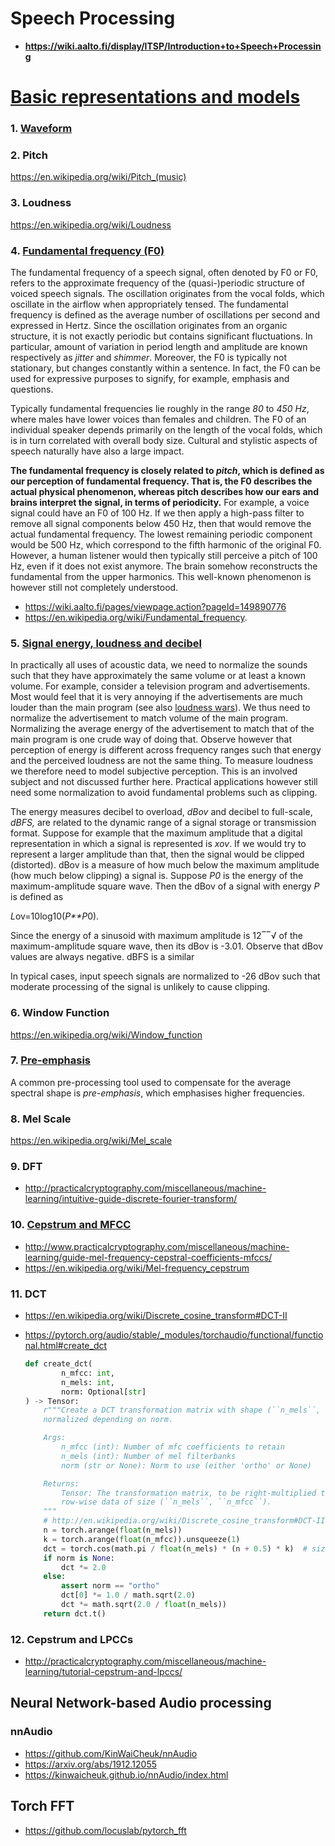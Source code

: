 # Speech Processing

* **https://wiki.aalto.fi/display/ITSP/Introduction+to+Speech+Processing**

# [Basic representations and models](https://wiki.aalto.fi/display/ITSP/Basic+representations+and+models)

### 1. [Waveform](https://wiki.aalto.fi/display/ITSP/Waveform)

### 2. Pitch

https://en.wikipedia.org/wiki/Pitch_(music)

### 3. Loudness

https://en.wikipedia.org/wiki/Loudness

### 4. [Fundamental frequency (F0)](https://wiki.aalto.fi/pages/viewpage.action?pageId=149890776)

The fundamental frequency of a speech signal, often denoted by F0 or F0, refers to the approximate frequency of the (quasi-)periodic structure of voiced speech signals. The oscillation originates from the vocal folds, which oscillate in the airflow when appropriately tensed. The fundamental frequency is defined as the average number of oscillations per second and expressed in Hertz. Since the oscillation originates from an organic structure, it is not exactly periodic but contains significant fluctuations. In particular, amount of variation in period length and amplitude are known respectively as *jitter* and *shimmer*. Moreover, the F0 is typically not stationary, but changes constantly within a sentence. In fact, the F0 can be used for expressive purposes to signify, for example, emphasis and questions.

Typically fundamental frequencies lie roughly in the range *80* to *450 Hz*, where males have lower voices than females and children. The F0 of an individual speaker depends primarily on the length of the vocal folds, which is in turn correlated with overall body size. Cultural and stylistic aspects of speech naturally have also a large impact.

**The fundamental frequency is closely related to *pitch*, which is defined as our perception of fundamental frequency. That is, the F0 describes the actual physical phenomenon, whereas pitch describes how our ears and brains interpret the signal, in terms of periodicity.** For example, a voice signal could have an F0 of 100 Hz. If we then apply a high-pass filter to remove all signal components below 450 Hz, then that would remove the actual fundamental frequency. The lowest remaining periodic component would be 500 Hz, which correspond to the fifth harmonic of the original F0. However, a human listener would then typically still perceive a pitch of 100 Hz, even if it does not exist anymore. The brain somehow reconstructs the fundamental from the upper harmonics. This well-known phenomenon is however still not completely understood.

* https://wiki.aalto.fi/pages/viewpage.action?pageId=149890776
* https://en.wikipedia.org/wiki/Fundamental_frequency.

### 5. [Signal energy, loudness and decibel](https://wiki.aalto.fi/display/ITSP/Signal+energy%2C+loudness+and+decibel)

In practically all uses of acoustic data, we need to normalize the sounds such that they have approximately the same volume or at least a known volume. For example, consider a television program and advertisements. Most would feel that it is very annoying if the advertisements are much louder than the main program (see also [loudness wars](https://en.wikipedia.org/wiki/Loudness_war)). We thus need to normalize the advertisement to match volume of the main program. Normalizing the average energy of the advertisement to match that of the main program is one crude way of doing that. Observe however that perception of energy is different across frequency ranges such that energy and the perceived loudness are not the same thing. To measure loudness we therefore need to model subjective perception. This is an involved subject and not discussed further here. Practical applications however still need some normalization to avoid fundamental problems such as clipping.

The energy measures decibel to overload, *dBov* and decibel to full-scale, *dBFS,* are related to the dynamic range of a signal storage or transmission format. Suppose for example that the maximum amplitude that a digital representation in which a signal is represented is *xov*. If we would try to represent a larger amplitude than that, then the signal would be clipped (distorted). dBov is a measure of how much below the maximum amplitude (how much below clipping) a signal is. Suppose *P0* is the energy of the maximum-amplitude square wave. Then the dBov of a signal with energy *P* is defined as

*L*ov=10log10(*P**P*0).

Since the energy of a sinusoid with maximum amplitude is 12‾‾√ of the maximum-amplitude square wave, then its dBov is -3.01. Observe that dBov values are always negative. dBFS is a similar

In typical cases, input speech signals are normalized to -26 dBov such that moderate processing of the signal is unlikely to cause clipping.

### 6. Window Function

https://en.wikipedia.org/wiki/Window_function

### 7. [Pre-emphasis](https://wiki.aalto.fi/display/ITSP/Pre-emphasis)

A common pre-processing tool used to compensate for the average spectral shape is *pre-emphasis*, which emphasises higher frequencies.

### 8. Mel Scale

https://en.wikipedia.org/wiki/Mel_scale

### 9. DFT

* http://practicalcryptography.com/miscellaneous/machine-learning/intuitive-guide-discrete-fourier-transform/

### 10. [Cepstrum and MFCC](https://wiki.aalto.fi/display/ITSP/Cepstrum+and+MFCC)

* http://www.practicalcryptography.com/miscellaneous/machine-learning/guide-mel-frequency-cepstral-coefficients-mfccs/
* https://en.wikipedia.org/wiki/Mel-frequency_cepstrum

### 11. DCT

* https://en.wikipedia.org/wiki/Discrete_cosine_transform#DCT-II

* https://pytorch.org/audio/stable/_modules/torchaudio/functional/functional.html#create_dct

  ```python
  def create_dct(
          n_mfcc: int,
          n_mels: int,
          norm: Optional[str]
  ) -> Tensor:
      r"""Create a DCT transformation matrix with shape (``n_mels``, ``n_mfcc``),
      normalized depending on norm.

      Args:
          n_mfcc (int): Number of mfc coefficients to retain
          n_mels (int): Number of mel filterbanks
          norm (str or None): Norm to use (either 'ortho' or None)

      Returns:
          Tensor: The transformation matrix, to be right-multiplied to
          row-wise data of size (``n_mels``, ``n_mfcc``).
      """
      # http://en.wikipedia.org/wiki/Discrete_cosine_transform#DCT-II
      n = torch.arange(float(n_mels))
      k = torch.arange(float(n_mfcc)).unsqueeze(1)
      dct = torch.cos(math.pi / float(n_mels) * (n + 0.5) * k)  # size (n_mfcc, n_mels)
      if norm is None:
          dct *= 2.0
      else:
          assert norm == "ortho"
          dct[0] *= 1.0 / math.sqrt(2.0)
          dct *= math.sqrt(2.0 / float(n_mels))
      return dct.t()
  ```

### 12. Cepstrum and LPCCs

* http://practicalcryptography.com/miscellaneous/machine-learning/tutorial-cepstrum-and-lpccs/



## Neural Network-based Audio processing

### nnAudio

* https://github.com/KinWaiCheuk/nnAudio
* https://arxiv.org/abs/1912.12055
* https://kinwaicheuk.github.io/nnAudio/index.html

## Torch FFT

* https://github.com/locuslab/pytorch_fft
